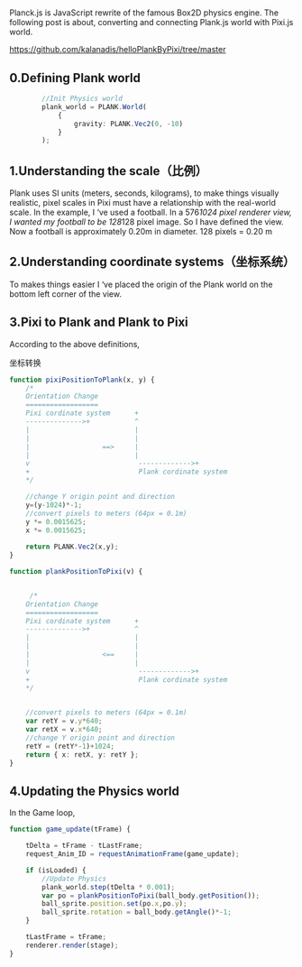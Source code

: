#
Planck.js is JavaScript rewrite of the famous Box2D physics engine. The following post is about, converting and connecting Plank.js world with Pixi.js world.

https://github.com/kalanadis/helloPlankByPixi/tree/master

## 0.Defining Plank world
```typescript
        //Init Physics world
        plank_world = PLANK.World(
            {
                gravity: PLANK.Vec2(0, -10)
            }
        );
```

## 1.Understanding the scale（比例）
Plank uses SI units (meters, seconds, kilograms), to make things visually realistic, pixel scales in Pixi must have a relationship with the real-world scale. In the example, I ‘ve used a football. In a 576*1024 pixel renderer view, I wanted my football to be 128*128 pixel image. So I have defined the view.
Now a football is approximately 0.20m in diameter.
128 pixels = 0.20 m

## 2.Understanding coordinate systems（坐标系统）
To makes things easier I ‘ve placed the origin of the Plank world on the bottom left corner of the view.

## 3.Pixi to Plank and Plank to Pixi
According to the above definitions,

坐标转换
```typescript
function pixiPositionToPlank(x, y) {
    /*
    Orientation Change
    ==================
    Pixi cordinate system      +
    -------------->+           ^
    |                          |
    |                          |
    |                  ==>     |
    |                          |
    v                           ------------->+
    +                           Plank cordinate system 
    */

    //change Y origin point and direction
    y=(y-1024)*-1;
    //convert pixels to meters (64px = 0.1m)
    y *= 0.0015625;
    x *= 0.0015625;
    
    return PLANK.Vec2(x,y);
}

function plankPositionToPixi(v) {


     /*
    Orientation Change
    ==================
    Pixi cordinate system      +
    -------------->+           ^
    |                          |
    |                          |
    |                  <==     |
    |                          |
    v                           ------------->+
    +                           Plank cordinate system 
    */

    
    //convert pixels to meters (64px = 0.1m)
    var retY = v.y*640;
    var retX = v.x*640;
    //change Y origin point and direction
    retY = (retY*-1)+1024;
    return { x: retX, y: retY };
}
```

## 4.Updating the Physics world
In the Game loop,
```typescript
function game_update(tFrame) {

    tDelta = tFrame - tLastFrame;
    request_Anim_ID = requestAnimationFrame(game_update);

    if (isLoaded) {
        //Update Physics
        plank_world.step(tDelta * 0.001);
        var po = plankPositionToPixi(ball_body.getPosition());
        ball_sprite.position.set(po.x,po.y);
        ball_sprite.rotation = ball_body.getAngle()*-1;
    }

    tLastFrame = tFrame;
    renderer.render(stage);
}
```
